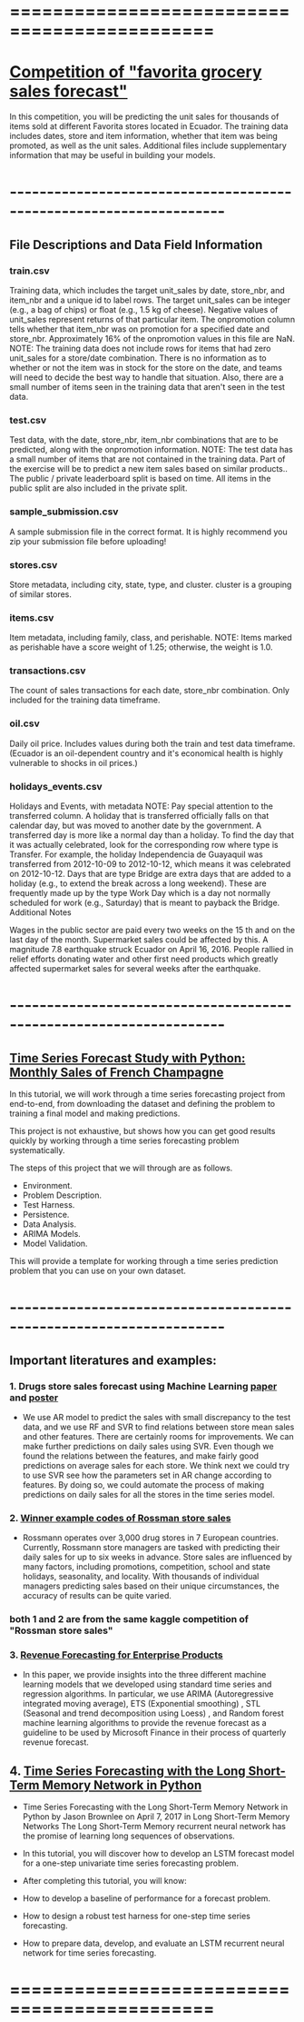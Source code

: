 # =============================================

# [Competition of "favorita grocery sales forecast"](https://www.kaggle.com/c/favorita-grocery-sales-forecasting)

In this competition, you will be predicting the unit sales for thousands of items sold at different Favorita stores located in Ecuador. The training data includes dates, store and item information, whether that item was being promoted, as well as the unit sales. Additional files include supplementary information that may be useful in building your models.

# -------------------------------------------------------------------
## File Descriptions and Data Field Information

### train.csv

Training data, which includes the target unit_sales by date, store_nbr, and item_nbr and a unique id to label rows.
The target unit_sales can be integer (e.g., a bag of chips) or float (e.g., 1.5 kg of cheese).
Negative values of unit_sales represent returns of that particular item.
The onpromotion column tells whether that item_nbr was on promotion for a specified date and store_nbr.
Approximately 16% of the onpromotion values in this file are NaN.
NOTE: The training data does not include rows for items that had zero unit_sales for a store/date combination. There is no information as to whether or not the item was in stock for the store on the date, and teams will need to decide the best way to handle that situation. Also, there are a small number of items seen in the training data that aren't seen in the test data.

### test.csv

Test data, with the date, store_nbr, item_nbr combinations that are to be predicted, along with the onpromotion information.
NOTE: The test data has a small number of items that are not contained in the training data. Part of the exercise will be to predict a new item sales based on similar products..
The public / private leaderboard split is based on time. All items in the public split are also included in the private split.


### sample_submission.csv

A sample submission file in the correct format.
It is highly recommend you zip your submission file before uploading!

### stores.csv

Store metadata, including city, state, type, and cluster.
cluster is a grouping of similar stores.

### items.csv

Item metadata, including family, class, and perishable.
NOTE: Items marked as perishable have a score weight of 1.25; otherwise, the weight is 1.0.

### transactions.csv

The count of sales transactions for each date, store_nbr combination. Only included for the training data timeframe.

### oil.csv

Daily oil price. Includes values during both the train and test data timeframe. (Ecuador is an oil-dependent country and it's economical health is highly vulnerable to shocks in oil prices.)

### holidays_events.csv

Holidays and Events, with metadata
NOTE: Pay special attention to the transferred column. A holiday that is transferred officially falls on that calendar day, but was moved to another date by the government. A transferred day is more like a normal day than a holiday. To find the day that it was actually celebrated, look for the corresponding row where type is Transfer. For example, the holiday Independencia de Guayaquil was transferred from 2012-10-09 to 2012-10-12, which means it was celebrated on 2012-10-12. Days that are type Bridge are extra days that are added to a holiday (e.g., to extend the break across a long weekend). These are frequently made up by the type Work Day which is a day not normally scheduled for work (e.g., Saturday) that is meant to payback the Bridge.
Additional Notes

Wages in the public sector are paid every two weeks on the 15 th and on the last day of the month. Supermarket sales could be affected by this.
A magnitude 7.8 earthquake struck Ecuador on April 16, 2016. People rallied in relief efforts donating water and other first need products which greatly affected supermarket sales for several weeks after the earthquake.

# -------------------------------------------------------------------
## [Time Series Forecast Study with Python: Monthly Sales of French Champagne](https://machinelearningmastery.com/time-series-forecast-study-python-monthly-sales-french-champagne/)
In this tutorial, we will work through a time series forecasting project from end-to-end, from downloading the dataset and defining the problem to training a final model and making predictions.

This project is not exhaustive, but shows how you can get good results quickly by working through a time series forecasting problem systematically.

The steps of this project that we will through are as follows.

* Environment.
* Problem Description.
* Test Harness.
* Persistence.
* Data Analysis.
* ARIMA Models.
* Model Validation.



This will provide a template for working through a time series prediction problem that you can use on your own dataset.
# -------------------------------------------------------------------
## Important literatures and examples:
### 1. Drugs store sales forecast using Machine Learning [paper](http://cs229.stanford.edu/proj2015/191_report.pdf) and [poster](http://cs229.stanford.edu/proj2015/191_poster.pdf)
* We use AR model to predict the sales with small discrepancy to the test data, and we use RF and SVR to find relations between store mean sales and other features. There are certainly rooms for improvements. We can make further predictions on daily sales using SVR. Even though we found the relations between the features, and make fairly good predictions on average sales for each store. We think next we could try to use SVR see how the parameters set in AR change according to features. By doing so, we could automate the process of making predictions on daily sales for all the stores in the time series model.
### 2. [Winner example codes of Rossman store sales](https://github.com/ageek/kaggle/tree/master/2015-Kaggle/rossman-store-sales) 
* Rossmann operates over 3,000 drug stores in 7 European countries. Currently, Rossmann store managers are tasked with predicting their daily sales for up to six weeks in advance. Store sales are influenced by many factors, including promotions, competition, school and state holidays, seasonality, and locality. With thousands of individual managers predicting sales based on their unique circumstances, the accuracy of results can be quite varied.
### both 1 and 2 are from the same kaggle competition of "Rossman store sales"
### 3. [Revenue Forecasting for Enterprise Products](https://arxiv.org/pdf/1701.06624.pdf)
* In this paper, we provide insights into the three different machine learning models that we developed using standard time series and       regression algorithms. In particular, we use ARIMA (Autoregressive integrated moving average), ETS (Exponential smoothing) , STL        (Seasonal and trend decomposition using Loess) , and Random forest machine learning algorithms to provide the revenue forecast as a
guideline to be used by Microsoft Finance in their process of quarterly revenue forecast. 

## 4. [Time Series Forecasting with the Long Short-Term Memory Network in Python](https://machinelearningmastery.com/time-series-forecasting-long-short-term-memory-network-python/)
* Time Series Forecasting with the Long Short-Term Memory Network in Python
by Jason Brownlee on April 7, 2017 in Long Short-Term Memory Networks
The Long Short-Term Memory recurrent neural network has the promise of learning long sequences of observations.

* In this tutorial, you will discover how to develop an LSTM forecast model for a one-step univariate time series forecasting problem.

* After completing this tutorial, you will know:

* How to develop a baseline of performance for a forecast problem.
* How to design a robust test harness for one-step time series forecasting.
* How to prepare data, develop, and evaluate an LSTM recurrent neural network for time series forecasting.
# =============================================

